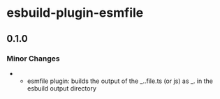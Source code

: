 # esbuild-plugin-esmfile

## 0.1.0

### Minor Changes

- - esmfile plugin: builds the output of the _.<ext>.file.ts (or js) as _.<ext> in the esbuild output directory
